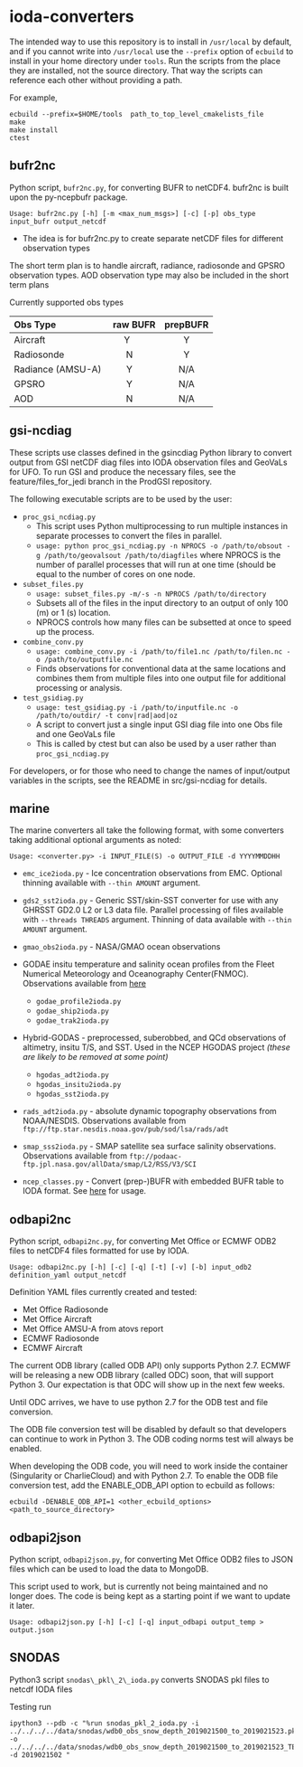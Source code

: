 # ioda-converters

The intended way to use this repository is to install in `/usr/local` by default, and if you cannot write into `/usr/local` use the `--prefix` option of `ecbuild` to install in your home directory under `tools`.  Run the scripts from the place they are installed, not the source directory. That way the scripts can reference each other without providing a path.

For example,
```
ecbuild --prefix=$HOME/tools  path_to_top_level_cmakelists_file
make
make install
ctest
```
## bufr2nc

Python script, `bufr2nc.py`, for converting BUFR to netCDF4. bufr2nc is built upon the py-ncepbufr package.

```
Usage: bufr2nc.py [-h] [-m <max_num_msgs>] [-c] [-p] obs_type input_bufr output_netcdf
```
  * The idea is for bufr2nc.py to create separate netCDF files for different observation types

The short term plan is to handle aircraft, radiance, radiosonde and GPSRO observation types.
AOD observation type may also be included in the short term plans

Currently supported obs types

| Obs Type           | raw BUFR | prepBUFR |
|:-------------------|:--------:|:--------:|
| Aircraft           | Y        | Y        |
| Radiosonde         | N        | Y        |
| Radiance (AMSU-A)  | Y        | N/A      |
| GPSRO              | Y        | N/A      |
| AOD                | N        | N/A      |

## gsi-ncdiag
These scripts use classes defined in the gsincdiag Python library to convert output from GSI netCDF diag files into
IODA observation files and GeoVaLs for UFO. To run GSI and produce the necessary files, see the feature/files_for_jedi
branch in the ProdGSI repository.

The following executable scripts are to be used by the user:
* `proc_gsi_ncdiag.py`
    * This script uses Python multiprocessing to run multiple instances in separate processes to convert the files in
      parallel.
    * `usage: python proc_gsi_ncdiag.py -n NPROCS -o /path/to/obsout -g /path/to/geovalsout /path/to/diagfiles`
       where NPROCS is the number of parallel processes that will run at one time (should be equal to the number of
       cores on one node.
* `subset_files.py`
    * `usage: subset_files.py -m/-s -n NPROCS /path/to/directory`
    * Subsets all of the files in the input directory to an output of only 100 (m) or 1 (s) location.
    * NPROCS controls how many files can be subsetted at once to speed up the process.
* `combine_conv.py`
    * `usage: combine_conv.py -i /path/to/file1.nc /path/to/filen.nc -o /path/to/outputfile.nc`
    * Finds observations for conventional data at the same locations and combines them from multiple files into one
      output file for additional processing or analysis.
* `test_gsidiag.py`
    * `usage: test_gsidiag.py -i /path/to/inputfile.nc -o /path/to/outdir/ -t conv|rad|aod|oz`
    * A script to convert just a single input GSI diag file into one Obs file and one GeoVaLs file
    * This is called by ctest but can also be used by a user rather than `proc_gsi_ncdiag.py`

For developers, or for those who need to change the names of input/output variables in the scripts, see the README in
src/gsi-ncdiag for details.



## marine
The marine converters all take the following format, with some converters taking additional optional arguments as noted:
 
```
Usage: <converter.py> -i INPUT_FILE(S) -o OUTPUT_FILE -d YYYYMMDDHH
```

* `emc_ice2ioda.py` - Ice concentration observations from EMC. Optional thinning available with `--thin AMOUNT` argument.
* `gds2_sst2ioda.py` - Generic SST/skin-SST converter for use with any GHRSST GD2.0 L2 or L3 data file. Parallel processing of files available with `--threads THREADS` argument. Thinning of data available with `--thin AMOUNT` argument.
* `gmao_obs2ioda.py` - NASA/GMAO ocean observations
* GODAE insitu temperature and salinity ocean profiles from the Fleet Numerical Meteorology and Oceanography Center(FNMOC). Observations available from [here](https://www.usgodae.org/ftp/outgoing/fnmoc/data/ocn/)
  * `godae_profile2ioda.py`
  * `godae_ship2ioda.py`
  * `godae_trak2ioda.py`
* Hybrid-GODAS - preprocessed, suberobbed, and QCd observations of altimetry, insitu T/S, and SST. Used in the NCEP HGODAS project _(these are likely to be removed at some point)_
  * `hgodas_adt2ioda.py`
  * `hgodas_insitu2ioda.py`
  * `hgodas_sst2ioda.py`  
* `rads_adt2ioda.py` - absolute dynamic topography observations from NOAA/NESDIS. Observations available from `ftp://ftp.star.nesdis.noaa.gov/pub/sod/lsa/rads/adt`
* `smap_sss2ioda.py` - SMAP satellite sea surface salinity observations. Observations available from `ftp://podaac-ftp.jpl.nasa.gov/allData/smap/L2/RSS/V3/SCI`

* `ncep_classes.py` - Convert (prep-)BUFR with embedded BUFR table to IODA format. See [here](src/ncep/README.md) for usage.


## odbapi2nc

Python script, `odbapi2nc.py`, for converting Met Office or ECMWF ODB2 files to netCDF4 files formatted for use by IODA.
```
Usage: odbapi2nc.py [-h] [-c] [-q] [-t] [-v] [-b] input_odb2 definition_yaml output_netcdf
```
Definition YAML files currently created and tested:
* Met Office Radiosonde
* Met Office Aircraft
* Met Office AMSU-A from atovs report
* ECMWF Radiosonde
* ECMWF Aircraft

The current ODB library (called ODB API) only supports Python 2.7.
ECMWF will be releasing a new ODB library (called ODC) soon, that will support Python 3.
Our expectation is that ODC will show up in the next few weeks.

Until ODC arrives, we have to use python 2.7 for the ODB test and file conversion.

The ODB file conversion test will be disabled by default so that developers can continue to work in Python 3.
The ODB coding norms test will always be enabled.

When developing the ODB code, you will need to work inside the container (Singularity or CharlieCloud) and with Python 2.7. 
To enable the ODB file conversion test, add the ENABLE_ODB_API option to ecbuild as follows:
~~~~~~~~
ecbuild -DENABLE_ODB_API=1 <other_ecbuild_options> <path_to_source_directory>
~~~~~~~~

## odbapi2json

Python script, `odbapi2json.py`, for converting Met Office ODB2 files to JSON files which can be used to load the data
to MongoDB.

This script used to work, but is currently not being maintained and no longer does. The code is being kept as a starting point if we want to update it later.
```
Usage: odbapi2json.py [-h] [-c] [-q] input_odbapi output_temp > output.json
```


## SNODAS
Python3 script `snodas\_pkl\_2\_ioda.py` converts SNODAS pkl files to netcdf IODA files


Testing run
```
ipython3 --pdb -c "%run snodas_pkl_2_ioda.py -i ../../../../data/snodas/wdb0_obs_snow_depth_2019021500_to_2019021523.pkl -o ../../../../data/snodas/wdb0_obs_snow_depth_2019021500_to_2019021523_TEST_OUTPUT.nc -d 2019021502 "
```
